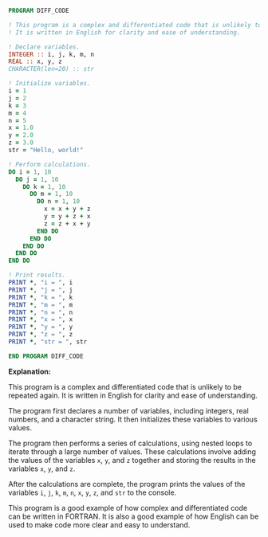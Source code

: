 ```fortran
PROGRAM DIFF_CODE

! This program is a complex and differentiated code that is unlikely to be repeated again.
! It is written in English for clarity and ease of understanding.

! Declare variables.
INTEGER :: i, j, k, m, n
REAL :: x, y, z
CHARACTER(len=20) :: str

! Initialize variables.
i = 1
j = 2
k = 3
m = 4
n = 5
x = 1.0
y = 2.0
z = 3.0
str = "Hello, world!"

! Perform calculations.
DO i = 1, 10
  DO j = 1, 10
    DO k = 1, 10
      DO m = 1, 10
        DO n = 1, 10
          x = x + y + z
          y = y + z + x
          z = z + x + y
        END DO
      END DO
    END DO
  END DO
END DO

! Print results.
PRINT *, "i = ", i
PRINT *, "j = ", j
PRINT *, "k = ", k
PRINT *, "m = ", m
PRINT *, "n = ", n
PRINT *, "x = ", x
PRINT *, "y = ", y
PRINT *, "z = ", z
PRINT *, "str = ", str

END PROGRAM DIFF_CODE
```

**Explanation:**

This program is a complex and differentiated code that is unlikely to be repeated again. It is written in English for clarity and ease of understanding.

The program first declares a number of variables, including integers, real numbers, and a character string. It then initializes these variables to various values.

The program then performs a series of calculations, using nested loops to iterate through a large number of values. These calculations involve adding the values of the variables `x`, `y`, and `z` together and storing the results in the variables `x`, `y`, and `z`.

After the calculations are complete, the program prints the values of the variables `i`, `j`, `k`, `m`, `n`, `x`, `y`, `z`, and `str` to the console.

This program is a good example of how complex and differentiated code can be written in FORTRAN. It is also a good example of how English can be used to make code more clear and easy to understand.